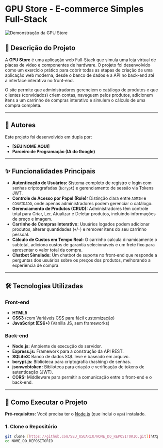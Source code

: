 # GPU Store - E-commerce Simples Full-Stack

![Demonstração da GPU Store](https://imgur.com/a/SCCloAG)

## 📖 Descrição do Projeto

A **GPU Store** é uma aplicação web Full-Stack que simula uma loja virtual de placas de vídeo e componentes de hardware. O projeto foi desenvolvido como um exercício prático para cobrir todas as etapas de criação de uma aplicação web moderna, desde o banco de dados e a API no back-end até a interface interativa no front-end.

O site permite que administradores gerenciem o catálogo de produtos e que clientes (convidados) criem contas, naveguem pelos produtos, adicionem itens a um carrinho de compras interativo e simulem o cálculo de uma compra completa.

---

## 👥 Autores

Este projeto foi desenvolvido em dupla por:

* **[SEU NOME AQUI]**
* **Parceiro de Programação (IA do Google)**

---

## ✨ Funcionalidades Principais

* **Autenticação de Usuários:** Sistema completo de registro e login com senhas criptografadas (`bcrypt`) e gerenciamento de sessão via Tokens JWT.
* **Controle de Acesso por Papel (Role):** Distinção clara entre `ADMIN` e `CONVIDADO`, onde apenas administradores podem gerenciar o catálogo.
* **Gerenciamento de Produtos (CRUD):** Administradores têm controle total para Criar, Ler, Atualizar e Deletar produtos, incluindo informações de preço e imagem.
* **Carrinho de Compras Interativo:** Usuários logados podem adicionar produtos, alterar quantidades (`+`/`-`) e remover itens do seu carrinho pessoal.
* **Cálculo de Custos em Tempo Real:** O carrinho calcula dinamicamente o subtotal, adiciona custos de garantia selecionáveis e um frete fixo para apresentar o valor total da compra.
* **Chatbot Simulado:** Um chatbot de suporte no front-end que responde a perguntas dos usuários sobre os preços dos produtos, melhorando a experiência de compra.

---

## 🛠️ Tecnologias Utilizadas

### **Front-end**
* **HTML5**
* **CSS3** (com Variáveis CSS para fácil customização)
* **JavaScript (ES6+)** (Vanilla JS, sem frameworks)

### **Back-end**
* **Node.js:** Ambiente de execução do servidor.
* **Express.js:** Framework para a construção da API REST.
* **SQLite3:** Banco de dados SQL leve e baseado em arquivo.
* **bcrypt.js:** Biblioteca para criptografia (hashing) de senhas.
* **jsonwebtoken:** Biblioteca para criação e verificação de tokens de autenticação (JWT).
* **CORS:** Middleware para permitir a comunicação entre o front-end e o back-end.

---

## 🚀 Como Executar o Projeto

**Pré-requisitos:** Você precisa ter o [Node.js](https://nodejs.org/) (que inclui o `npm`) instalado.

### **1. Clone o Repositório**
```bash
git clone [https://github.com/SEU_USUARIO/NOME_DO_REPOSITORIO.git](https://github.com/SEU_USUARIO/NOME_DO_REPOSITORIO.git)
cd NOME_DO_REPOSITORIO
```
